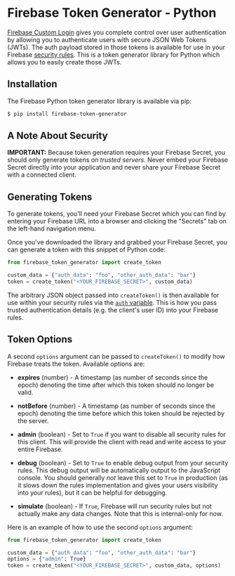 # Firebase Token Generator - Python

[Firebase Custom Login](https://www.firebase.com/docs/web/guide/simple-login/custom.html)
gives you complete control over user authentication by allowing you to authenticate users
with secure JSON Web Tokens (JWTs). The auth payload stored in those tokens is available
for use in your Firebase [security rules](https://www.firebase.com/docs/security/api/rule/).
This is a token generator library for Python which allows you to easily create those JWTs.


## Installation

The Firebase Python token generator library is available via pip:

```bash
$ pip install firebase-token-generator
```

## A Note About Security

**IMPORTANT:** Because token generation requires your Firebase Secret, you should only generate
tokens on *trusted servers*. Never embed your Firebase Secret directly into your application and
never share your Firebase Secret with a connected client.


## Generating Tokens

To generate tokens, you'll need your Firebase Secret which you can find by entering your Firebase
URL into a browser and clicking the "Secrets" tab on the left-hand navigation menu.

Once you've downloaded the library and grabbed your Firebase Secret, you can
generate a token with this snippet of Python code:

```python
from firebase_token_generator import create_token

custom_data = {"auth_data": "foo", "other_auth_data": "bar"}
token = create_token("<YOUR_FIREBASE_SECRET>", custom_data)
```

The arbitrary JSON object passed into `createToken()` is then available for use within your
security rules via the [`auth` variable](https://www.firebase.com/docs/security/api/rule/auth.html).
This is how you pass trusted authentication details (e.g. the client's user ID) into your
Firebase rules.


## Token Options

A second `options` argument can be passed to `createToken()` to modify how Firebase treats the
token. Available options are:

* **expires** (number) - A timestamp (as number of seconds since the epoch) denoting the time
after which this token should no longer be valid.

* **notBefore** (number) - A timestamp (as number of seconds since the epoch) denoting the time
before which this token should be rejected by the server.

* **admin** (boolean) - Set to `True` if you want to disable all
security rules for this client. This will
provide the client with read and write access to your entire Firebase.

* **debug** (boolean) - Set to `True` to enable debug output from your security rules. This
debug output will be automatically output to the JavaScript console. You should generally
*not* leave this set to `True` in production (as it slows down the rules implementation and
gives your users visibility into your rules), but it can be helpful for debugging.

* **simulate** (boolean) - If `True`, Firebase will run security rules but not actually make any
data changes. Note that this is internal-only for now.

Here is an example of how to use the second `options` argument:

```python
from firebase_token_generator import create_token

custom_data = {"auth_data": "foo", "other_auth_data": "bar"}
options = {"admin": True}
token = create_token("<YOUR_FIREBASE_SECRET>", custom_data, options)
```
